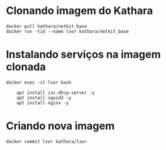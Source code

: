# Clonando imagem do Kathara
```
docker pull kathara/netkit_base
docker run -tid --name lsor kathara/netkit_base
```

# Instalando serviços na imagem clonada
```docker exec -it lsor bash```

```
	apt install isc-dhcp-server -y
	apt install squid3 -y
	apt install nginx -y
```

# Criando nova imagem

```
docker commit lsor kathara/lsor
```
